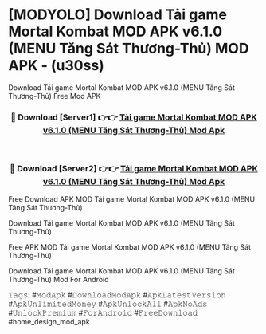 # [MODYOLO] Download Tải game Mortal Kombat MOD APK v6.1.0 (MENU Tăng Sát Thương-Thủ) MOD APK - (u30ss)
Download Tải game Mortal Kombat MOD APK v6.1.0 (MENU Tăng Sát Thương-Thủ) Free Mod APK

<div align="center">
<h3>🔴 Download [Server1] 👉👉 <a href="https://apk-comot.site?title=Tải_game_Mortal_Kombat_MOD_APK_v6.1.0_(MENU_Tăng_Sát_Thương-Thủ)">Tải game Mortal Kombat MOD APK v6.1.0 (MENU Tăng Sát Thương-Thủ) Mod Apk</a></h3><br>

<h3>🔴 Download [Server2] 👉👉 <a href="https://apk-comot.site?title=Tải_game_Mortal_Kombat_MOD_APK_v6.1.0_(MENU_Tăng_Sát_Thương-Thủ)">Tải game Mortal Kombat MOD APK v6.1.0 (MENU Tăng Sát Thương-Thủ) Mod Apk</a></h3>
</div>


Free Download APK MOD Tải game Mortal Kombat MOD APK v6.1.0 (MENU Tăng Sát Thương-Thủ)

Download Tải game Mortal Kombat MOD APK v6.1.0 (MENU Tăng Sát Thương-Thủ) 

Free APK MOD Tải game Mortal Kombat MOD APK v6.1.0 (MENU Tăng Sát Thương-Thủ) 

Download Tải game Mortal Kombat MOD APK v6.1.0 (MENU Tăng Sát Thương-Thủ) Mod For Android

𝚃𝚊𝚐𝚜: #𝙼𝚘𝚍𝙰𝚙𝚔 #𝙳𝚘𝚠𝚗𝚕𝚘𝚊𝚍𝙼𝚘𝚍𝙰𝚙𝚔 #𝙰𝚙𝚔𝙻𝚊𝚝𝚎𝚜𝚝𝚅𝚎𝚛𝚜𝚒𝚘𝚗 #𝙰𝚙𝚔𝚄𝚗𝚕𝚒𝚖𝚒𝚝𝚎𝚍𝙼𝚘𝚗𝚎𝚢 #𝙰𝚙𝚔𝚄𝚗𝚕𝚘𝚌𝚔𝙰𝚕𝚕 #𝙰𝚙𝚔𝙽𝚘𝙰𝚍𝚜 #𝚄𝚗𝚕𝚘𝚌𝚔𝙿𝚛𝚎𝚖𝚒𝚞𝚖 #𝙵𝚘𝚛𝙰𝚗𝚍𝚛𝚘𝚒𝚍 #𝙵𝚛𝚎𝚎𝙳𝚘𝚠𝚗𝚕𝚘𝚊𝚍 #home_design_mod_apk